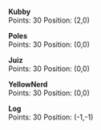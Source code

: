 **Kubby**  
Points: 30
Position: (2,0)

**Poles**  
Points: 30
Position: (0,0)

**Juiz**  
Points: 30
Position: (0,0)

**YellowNerd**  
Points: 30
Position: (0,0)

**Log**  
Points: 30
Position: (-1,-1)
